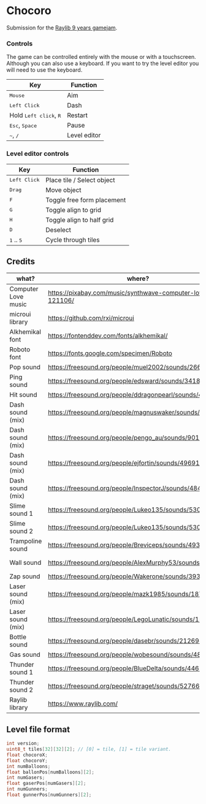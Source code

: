 # Chocoro

Submission for the [Raylib 9 years gamejam](https://itch.io/jam/raylib-9-years-gamejam).

### Controls

The game can be controlled entirely with the mouse or with a touchscreen. Although you can also use a keyboard. If you want to try the level editor you will need to use the keyboard.

| Key                                      | Function     |
| ---------------------------------------- | ------------ |
| <kbd>Mouse</kbd>                         | Aim          |
| <kbd>Left Click</kbd>                    | Dash         |
| Hold <kbd>Left click</kbd>, <kbd>R</kbd> | Restart      |
| <kbd>Esc</kbd>, <kbd>Space</kbd>         | Pause        |
| <kbd>~</kbd>, <kbd>/</kbd>               | Level editor |

### Level editor controls

| Key                          | Function                   |
| ---------------------------- | -------------------------- |
| <kbd>Left Click</kbd>        | Place tile / Select object |
| <kbd>Drag</kbd>              | Move object                |
| <kbd>F</kbd>                 | Toggle free form placement |
| <kbd>G</kbd>                 | Toggle align to grid       |
| <kbd>H</kbd>                 | Toggle align to half grid  |
| <kbd>D</kbd>                 | Deselect                   |
| <kbd>1</kbd> .. <kbd>5</kbd> | Cycle through tiles        |

## Credits

| what?               | where?                                                    | who?                                                         | how?                                                         |
| ------------------- | --------------------------------------------------------- | ------------------------------------------------------------ | ------------------------------------------------------------ |
| Computer Love music | https://pixabay.com/music/synthwave-computer-love-121106/ | [@10270511](https://pixabay.com/users/10270511-10270511/)    | [Pixabay](https://pixabay.com/service/license/)              |
| microui library     | https://github.com/rxi/microui                            | [@rxi](https://github.com/rxi)                               | [MIT](https://github.com/rxi/microui/blob/master/LICENSE)    |
| Alkhemikal font     | https://fontenddev.com/fonts/alkhemikal/                  | [@FontEndDev](https://fontenddev.com/)                       | [CC BY 4.0](https://creativecommons.org/licenses/by/4.0/)    |
| Roboto font         | https://fonts.google.com/specimen/Roboto                  | [Christian Robertson](https://fonts.google.com/?query=Christian+Robertson) | [Apache](https://www.apache.org/licenses/LICENSE-2.0)        |
| Pop sound           | https://freesound.org/people/muel2002/sounds/266963/      | [@muel2002](www.freesound.org/people/muel2002/)              | [CC 0](https://creativecommons.org/publicdomain/zero/1.0/)   |
| Ping sound          | https://freesound.org/people/edsward/sounds/341871/       | [@edsward](https://freesound.org/people/edsward/)            | [CC 0](https://creativecommons.org/publicdomain/zero/1.0/)   |
| Hit sound           | https://freesound.org/people/ddragonpearl/sounds/463351/  | [@ddragonpearl](https://freesound.org/people/ddragonpearl/)  | [CC 0](https://creativecommons.org/publicdomain/zero/1.0/)   |
| Dash sound (mix)    | https://freesound.org/people/magnuswaker/sounds/592572/   | [@magnuswalker](https://freesound.org/people/magnuswaker/)   | [CC 0](https://creativecommons.org/publicdomain/zero/1.0/)   |
| Dash sound (mix)    | https://freesound.org/people/pengo_au/sounds/90143/       | [@pengo_au](https://freesound.org/people/pengo_au/)          | [CC 0](https://creativecommons.org/publicdomain/zero/1.0/)   |
| Dash sound (mix)    | https://freesound.org/people/ejfortin/sounds/49691/       | [@ejfortin](https://freesound.org/people/ejfortin/)          | [CC Sampling +](https://creativecommons.org/licenses/sampling+/1.0/) |
| Dash sound (mix)    | https://freesound.org/people/InspectorJ/sounds/484268/    | [Jonathan Shaw](https://freesound.org/people/InspectorJ/)    | [CC BY 4.0](https://creativecommons.org/licenses/by/4.0/)    |
| Slime sound 1       | https://freesound.org/people/Lukeo135/sounds/530617/      | [@Lukeo135](https://freesound.org/people/Lukeo135/)          | [CC 0](https://creativecommons.org/publicdomain/zero/1.0/)   |
| Slime sound 2       | https://freesound.org/people/Lukeo135/sounds/530615/      | [@Lukeo135](https://freesound.org/people/Lukeo135/)          | [CC 0](https://creativecommons.org/publicdomain/zero/1.0/)   |
| Trampoline sound    | https://freesound.org/people/Breviceps/sounds/493161/     | [@Breviceps](https://freesound.org/people/Breviceps/)        | [CC 0](https://creativecommons.org/publicdomain/zero/1.0/)   |
| Wall sound          | https://freesound.org/people/AlexMurphy53/sounds/542059/  | [@AlexMurphy53](https://freesound.org/people/AlexMurphy53/)  | [CC BY 4.0](https://creativecommons.org/licenses/by/4.0/)    |
| Zap sound           | https://freesound.org/people/Wakerone/sounds/393822/      | [Abilio Salmeron](https://freesound.org/people/Wakerone/)    | [CC 0](https://creativecommons.org/publicdomain/zero/1.0/)   |
| Laser sound (mix)   | https://freesound.org/people/mazk1985/sounds/187405/      | [@mazk1985](https://freesound.org/people/mazk1985/)          | [CC 0](https://creativecommons.org/publicdomain/zero/1.0/)   |
| Laser sound (mix)   | https://freesound.org/people/LegoLunatic/sounds/151243/   | [@LegoLunatic](https://freesound.org/people/LegoLunatic/)    | [CC 0](https://creativecommons.org/publicdomain/zero/1.0/)   |
| Bottle sound        | https://freesound.org/people/dasebr/sounds/212698/        | [@dasebr](https://freesound.org/people/dasebr/)              | [CC 0](https://creativecommons.org/publicdomain/zero/1.0/)   |
| Gas sound           | https://freesound.org/people/wobesound/sounds/488392/     | [@wobesound](https://freesound.org/people/wobesound/)        | [CC 0](https://creativecommons.org/publicdomain/zero/1.0/)   |
| Thunder sound 1     | https://freesound.org/people/BlueDelta/sounds/446753/     | [@BlueDelta](https://freesound.org/people/BlueDelta/)        | [CC 0](https://creativecommons.org/publicdomain/zero/1.0/)   |
| Thunder sound 2     | https://freesound.org/people/straget/sounds/527664/       | [@straget](https://freesound.org/people/straget/)            | [CC BY 4.0](https://creativecommons.org/licenses/by/4.0/)    |
| Raylib library      | https://www.raylib.com/                                   | [Ramon Santamaria](https://itch.io/profile/raysan5)          | [zlib](https://github.com/raysan5/raylib/blob/master/LICENSE) |



## Level file format

```c
int version;
uint8_t tiles[32][32][2]; // [0] = tile, [1] = tile variant.
float chocoroX;
float chocoroY;
int numBalloons;
float ballonPos[numBalloons][2];
int numGasers;
float gaserPos[numGasers][2];
int numGunners;
float gunnerPos[numGunners][2];
```

